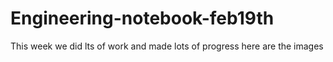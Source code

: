 # Engineering-notebook-feb19th
This week we did lts of work and made lots of progress
here are the images

